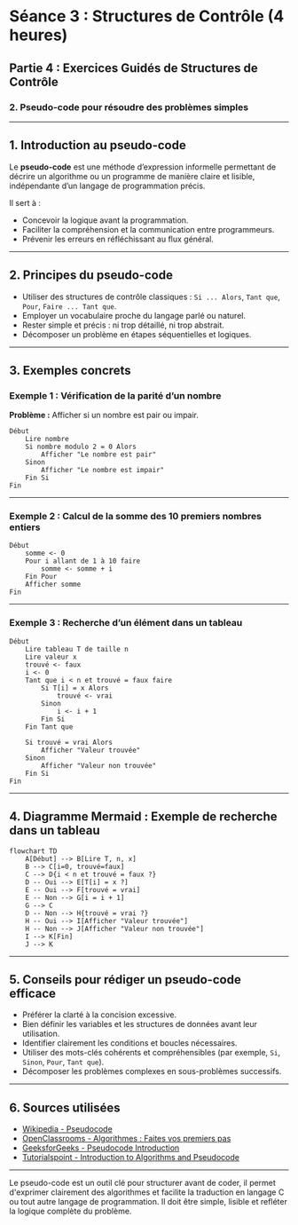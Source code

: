 # Séance 3 : Structures de Contrôle (4 heures)

## Partie 4 : Exercices Guidés de Structures de Contrôle

### 2. Pseudo-code pour résoudre des problèmes simples

---

## 1. Introduction au pseudo-code

Le **pseudo-code** est une méthode d’expression informelle permettant de décrire un algorithme ou un programme de manière claire et lisible, indépendante d’un langage de programmation précis.

Il sert à :

- Concevoir la logique avant la programmation.
- Faciliter la compréhension et la communication entre programmeurs.
- Prévenir les erreurs en réfléchissant au flux général.

---

## 2. Principes du pseudo-code

- Utiliser des structures de contrôle classiques : `Si ... Alors`, `Tant que`, `Pour`, `Faire ... Tant que`.
- Employer un vocabulaire proche du langage parlé ou naturel.
- Rester simple et précis : ni trop détaillé, ni trop abstrait.
- Décomposer un problème en étapes séquentielles et logiques.

---

## 3. Exemples concrets

### Exemple 1 : Vérification de la parité d’un nombre

**Problème :** Afficher si un nombre est pair ou impair.

```plaintext
Début
    Lire nombre
    Si nombre modulo 2 = 0 Alors
        Afficher "Le nombre est pair"
    Sinon
        Afficher "Le nombre est impair"
    Fin Si
Fin
```

---

### Exemple 2 : Calcul de la somme des 10 premiers nombres entiers

```plaintext
Début
    somme <- 0
    Pour i allant de 1 à 10 faire
        somme <- somme + i
    Fin Pour
    Afficher somme
Fin
```

---

### Exemple 3 : Recherche d’un élément dans un tableau

```plaintext
Début
    Lire tableau T de taille n
    Lire valeur x
    trouvé <- faux
    i <- 0
    Tant que i < n et trouvé = faux faire
        Si T[i] = x Alors
            trouvé <- vrai
        Sinon
            i <- i + 1
        Fin Si
    Fin Tant que

    Si trouvé = vrai Alors
        Afficher "Valeur trouvée"
    Sinon
        Afficher "Valeur non trouvée"
    Fin Si
Fin
```

---

## 4. Diagramme Mermaid : Exemple de recherche dans un tableau

```mermaid
flowchart TD
    A[Début] --> B[Lire T, n, x]
    B --> C[i=0, trouvé=faux]
    C --> D{i < n et trouvé = faux ?}
    D -- Oui --> E[T[i] = x ?]
    E -- Oui --> F[trouvé = vrai]
    E -- Non --> G[i = i + 1]
    G --> C
    D -- Non --> H{trouvé = vrai ?}
    H -- Oui --> I[Afficher "Valeur trouvée"]
    H -- Non --> J[Afficher "Valeur non trouvée"]
    I --> K[Fin]
    J --> K
```

---

## 5. Conseils pour rédiger un pseudo-code efficace

- Préférer la clarté à la concision excessive.
- Bien définir les variables et les structures de données avant leur utilisation.
- Identifier clairement les conditions et boucles nécessaires.
- Utiliser des mots-clés cohérents et compréhensibles (par exemple, `Si`, `Sinon`, `Pour`, `Tant que`).
- Décomposer les problèmes complexes en sous-problèmes successifs.

---

## 6. Sources utilisées

- [Wikipedia - Pseudocode](https://fr.wikipedia.org/wiki/Pseudocode)  
- [OpenClassrooms - Algorithmes : Faites vos premiers pas](https://openclassrooms.com/fr/courses/19980-apprenez-a-programmer-en-c/19885-les-algorithmes)  
- [GeeksforGeeks - Pseudocode Introduction](https://www.geeksforgeeks.org/pseudocode-introduction/)  
- [Tutorialspoint - Introduction to Algorithms and Pseudocode](https://www.tutorialspoint.com/algorithm-analysis/index.htm)  

---

Le pseudo-code est un outil clé pour structurer avant de coder, il permet d'exprimer clairement des algorithmes et facilite la traduction en langage C ou tout autre langage de programmation. Il doit être simple, lisible et refléter la logique complète du problème.